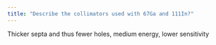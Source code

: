 ```yaml
---
title: "Describe the collimators used with 67Ga and 111In?"
---
```

Thicker septa and thus fewer holes, medium energy, lower sensitivity

